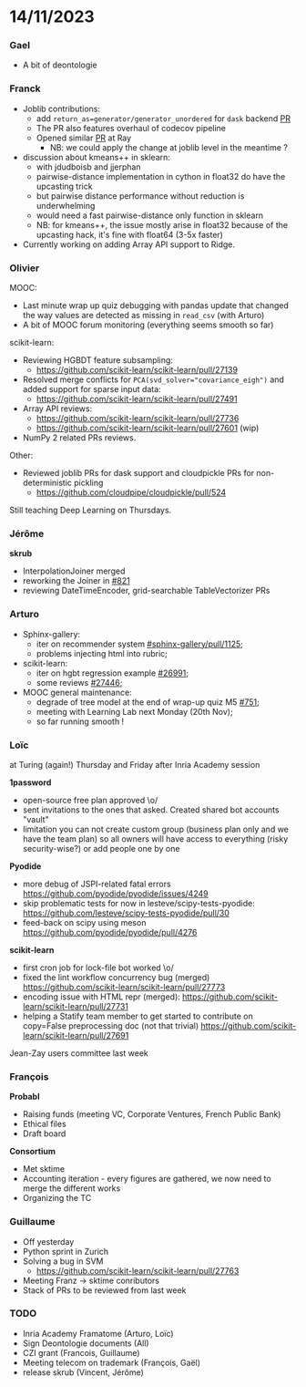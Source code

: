 # 14/11/2023

### Gael

- A bit of deontologie

### Franck

- Joblib contributions:
    - add `return_as=generator/generator_unordered` for `dask` backend [PR](https://github.com/joblib/joblib/pull/1520)
    - The PR also features overhaul of codecov pipeline
    - Opened similar [PR](https://github.com/ray-project/ray/pull/41028) at Ray 
        - NB: we could apply the change at joblib level in the meantime ?
- discussion about kmeans++ in sklearn:
    - with jdudboisb and jjerphan
    - pairwise-distance implementation in cython in float32 do have the upcasting trick
    - but pairwise distance performance without reduction is underwhelming
    - would need a fast pairwise-distance only function in sklearn
    - NB: for kmeans++, the issue mostly arise in float32 because of the upcasting hack, it's fine with float64 (3-5x faster)
- Currently working on adding Array API support to Ridge.

### Olivier

MOOC:

- Last minute wrap up quiz debugging with pandas update that changed the
  way values are detected as missing in `read_csv` (with Arturo)
- A bit of MOOC forum monitoring (everything seems smooth so far)

scikit-learn:

- Reviewing HGBDT feature subsampling:
    - https://github.com/scikit-learn/scikit-learn/pull/27139
- Resolved merge conflicts for `PCA(svd_solver="covariance_eigh")` and
  added support for sparse input data:
    - https://github.com/scikit-learn/scikit-learn/pull/27491
- Array API reviews:
    - https://github.com/scikit-learn/scikit-learn/pull/27736
    - https://github.com/scikit-learn/scikit-learn/pull/27601 (wip)
- NumPy 2 related PRs reviews.

Other:

- Reviewed joblib PRs for dask support and cloudpickle PRs for non-deterministic pickling
    - https://github.com/cloudpipe/cloudpickle/pull/524

Still teaching Deep Learning on Thursdays.

### Jérôme

**skrub**

- InterpolationJoiner merged
- reworking the Joiner in [#821](https://github.com/skrub-data/skrub/pull/821)
- reviewing DateTimeEncoder, grid-searchable TableVectorizer PRs

### Arturo

- Sphinx-gallery:
    - iter on recommender system [#sphinx-gallery/pull/1125](https://github.com/sphinx-gallery/sphinx-gallery/pull/1125);
    - problems injecting html into rubric;
- scikit-learn:
    - iter on hgbt regression example [#26991](https://github.com/scikit-learn/scikit-learn/pull/26991);
    - some reviews [#27446](https://github.com/scikit-learn/scikit-learn/pull/27446);
- MOOC general maintenance:
    - degrade of tree model at the end of wrap-up quiz M5 [#751](https://github.com/INRIA/scikit-learn-mooc/pull/751);
    - meeting with Learning Lab next Monday (20th Nov);
    - so far running smooth !

### Loïc

at Turing (again!) Thursday and Friday after Inria Academy session

**1password**
- open-source free plan approved \o/
- sent invitations to the ones that asked. Created shared bot accounts "vault"
- limitation you can not create custom group (business plan only and we have
  the team plan) so all owners will have access to everything (risky
  security-wise?) or add people one by one

**Pyodide**
- more debug of JSPI-related fatal errors https://github.com/pyodide/pyodide/issues/4249
- skip problematic tests for now in lesteve/scipy-tests-pyodide: https://github.com/lesteve/scipy-tests-pyodide/pull/30
- feed-back on scipy using meson https://github.com/pyodide/pyodide/pull/4276

**scikit-learn**
- first cron job for lock-file bot worked \o/
- fixed the lint workflow concurrency bug (merged) https://github.com/scikit-learn/scikit-learn/pull/27773
- encoding issue with HTML repr (merged): https://github.com/scikit-learn/scikit-learn/pull/27731
- helping a Statify team member to get started to contribute on copy=False preprocessing doc (not that trivial) https://github.com/scikit-learn/scikit-learn/pull/27691
  
Jean-Zay users committee last week

### François

**Probabl**
- Raising funds (meeting VC, Corporate Ventures, French Public Bank)
- Ethical files
- Draft board

**Consortium**
- Met sktime
- Accounting iteration - every figures are gathered, we now need to merge the different works
- Organizing the TC


### Guillaume

- Off yesterday
- Python sprint in Zurich
- Solving a bug in SVM
    - https://github.com/scikit-learn/scikit-learn/pull/27763
- Meeting Franz -> sktime conributors
- Stack of PRs to be reviewed from last week


### TODO

- Inria Academy Framatome (Arturo, Loïc)
- Sign Deontologie documents (All)
- CZI grant (Francois, Guillaume)
- Meeting telecom on trademark (François, Gaël)
- release skrub (Vincent, Jérôme)
